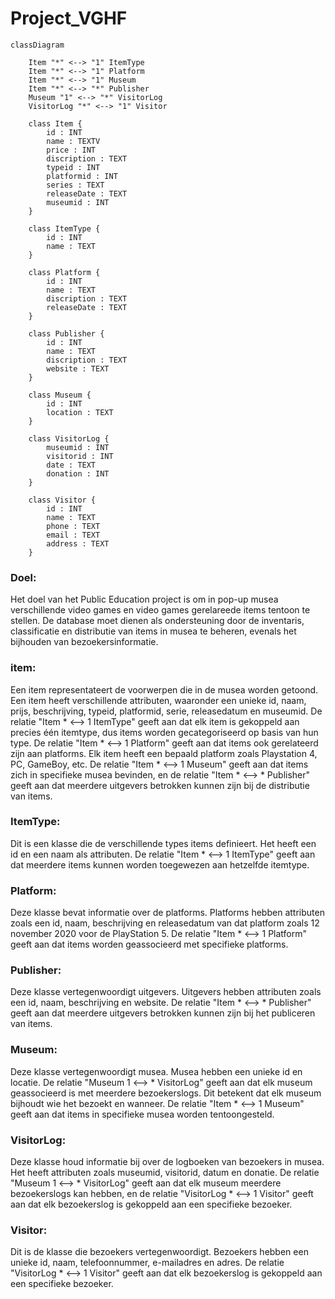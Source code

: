 # Project_VGHF

``` mermaid
classDiagram

    Item "*" <--> "1" ItemType
    Item "*" <--> "1" Platform
    Item "*" <--> "1" Museum
    Item "*" <--> "*" Publisher
    Museum "1" <--> "*" VisitorLog
    VisitorLog "*" <--> "1" Visitor

    class Item {
        id : INT
        name : TEXTV
        price : INT
        discription : TEXT
        typeid : INT
        platformid : INT
        series : TEXT
        releaseDate : TEXT
        museumid : INT
    }

    class ItemType {
        id : INT
        name : TEXT
    }

    class Platform {
        id : INT
        name : TEXT
        discription : TEXT
        releaseDate : TEXT
    }
    
    class Publisher {
        id : INT
        name : TEXT
        discription : TEXT
        website : TEXT
    }
    
    class Museum {
        id : INT
        location : TEXT
    }
    
    class VisitorLog {
        museumid : INT
        visitorid : INT
        date : TEXT
        donation : INT
    }
    
    class Visitor {
        id : INT
        name : TEXT
        phone : TEXT
        email : TEXT
        address : TEXT
    }
 ```
### Doel:
Het doel van het Public Education project is om in pop-up musea verschillende video games en video games gerelareede items tentoon te stellen. De database moet dienen als ondersteuning door de inventaris, classificatie en distributie van items in musea te beheren, evenals het bijhouden van bezoekersinformatie.
 
### item:
Een item representateert de voorwerpen die in de musea worden getoond. Een item heeft verschillende attributen, waaronder een unieke id, naam, prijs, beschrijving, typeid, platformid, serie, releasedatum en museumid. De relatie "Item * <--> 1 ItemType" geeft aan dat elk item is gekoppeld aan precies één itemtype, dus items worden gecategoriseerd op basis van hun type. De relatie "Item * <--> 1 Platform" geeft aan dat items ook gerelateerd zijn aan platforms. Elk item heeft een bepaald platform zoals Playstation 4, PC, GameBoy, etc. De relatie "Item * <--> 1 Museum" geeft aan dat items zich in specifieke musea bevinden, en de relatie "Item * <--> * Publisher" geeft aan dat meerdere uitgevers betrokken kunnen zijn bij de distributie van items.

### ItemType:
Dit is een klasse die de verschillende types items definieert. Het heeft een id en een naam als attributen. De relatie "Item * <--> 1 ItemType" geeft aan dat meerdere items kunnen worden toegewezen aan hetzelfde itemtype.

### Platform:
Deze klasse bevat informatie over de platforms. Platforms hebben attributen zoals een id, naam, beschrijving en releasedatum van dat platform zoals 12 november 2020 voor de PlayStation 5. De relatie "Item * <--> 1 Platform" geeft aan dat items worden geassocieerd met specifieke platforms.

### Publisher:
Deze klasse vertegenwoordigt uitgevers. Uitgevers hebben attributen zoals een id, naam, beschrijving en website. De relatie "Item * <--> * Publisher" geeft aan dat meerdere uitgevers betrokken kunnen zijn bij het publiceren van items.

### Museum:
Deze klasse vertegenwoordigt musea. Musea hebben een unieke id en locatie. De relatie "Museum 1 <--> * VisitorLog" geeft aan dat elk museum geassocieerd is met meerdere bezoekerslogs. Dit betekent dat elk museum bijhoudt wie het bezoekt en wanneer. De relatie "Item * <--> 1 Museum" geeft aan dat items in specifieke musea worden tentoongesteld.

### VisitorLog:
Deze klasse houd informatie bij over de logboeken van bezoekers in musea. Het heeft attributen zoals museumid, visitorid, datum en donatie. De relatie "Museum 1 <--> * VisitorLog" geeft aan dat elk museum meerdere bezoekerslogs kan hebben, en de relatie "VisitorLog * <--> 1 Visitor" geeft aan dat elk bezoekerslog is gekoppeld aan een specifieke bezoeker.

### Visitor:
Dit is de klasse die bezoekers vertegenwoordigt. Bezoekers hebben een unieke id, naam, telefoonnummer, e-mailadres en adres. De relatie "VisitorLog * <--> 1 Visitor" geeft aan dat elk bezoekerslog is gekoppeld aan een specifieke bezoeker.
